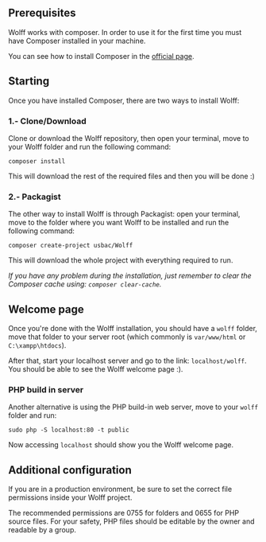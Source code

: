 ## Prerequisites

Wolff works with composer. In order to use it for the first time you must have Composer installed in your machine.

You can see how to install Composer in the [official page](https://getcomposer.org/doc/00-intro.md).

## Starting

Once you have installed Composer, there are two ways to install Wolff:

### 1.- Clone/Download

Clone or download the Wolff repository, then open your terminal, move to your Wolff folder and run the following command:

`composer install`

This will download the rest of the required files and then you will be done :)

### 2.- Packagist

The other way to install Wolff is through Packagist: open your terminal, move to the folder where you want Wolff to be installed and run the following command:

`composer create-project usbac/Wolff`

This will download the whole project with everything required to run.

_If you have any problem during the installation, just remember to clear the Composer cache using: `composer clear-cache`._

## Welcome page

Once you're done with the Wolff installation, you should have a `wolff` folder, move that folder to your server root (which commonly is `var/www/html` or `C:\xampp\htdocs`).

After that, start your localhost server and go to the link: `localhost/wolff`. You should be able to see the Wolff welcome page :).

### PHP build in server

Another alternative is using the PHP build-in web server, move to your `wolff` folder and run:

`sudo php -S localhost:80 -t public`

Now accessing `localhost` should show you the Wolff welcome page.

## Additional configuration

If you are in a production environment, be sure to set the correct file permissions inside your Wolff project.

The recommended permissions are 0755 for folders and 0655 for PHP source files. For your safety, PHP files should be editable by the owner and readable by a group.
